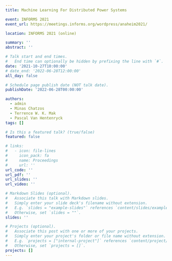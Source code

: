 ```yaml
---
title: Machine Learning For Distributed Power Systems

event: INFORMS 2021
event_url: https://meetings.informs.org/wordpress/anaheim2021/

location: INFORMS 2021 (online)

summary: ''
abstract: ''

# Talk start and end times.
#   End time can optionally be hidden by prefixing the line with `#`.
date: '2021-10-27T10:00:00'
# date_end: '2022-06-28T12:00:00'
all_day: false

# Schedule page publish date (NOT talk date).
publishDate: '2022-06-28T00:00:00'

authors:
  - admin
  - Minas Chatzos
  - Terrence W. K. Mak
  - Pascal Van Hentenryck
tags: []

# Is this a featured talk? (true/false)
featured: false

# links:
#   - icon: file-lines
#     icon_pack: fa
#     name: Proceedings
#     url: ''
url_code: ''
url_pdf: ''
url_slides: ''
url_video: ''

# Markdown Slides (optional).
#   Associate this talk with Markdown slides.
#   Simply enter your slide deck's filename without extension.
#   E.g. `slides = "example-slides"` references `content/slides/example-slides.md`.
#   Otherwise, set `slides = ""`.
slides: ''

# Projects (optional).
#   Associate this post with one or more of your projects.
#   Simply enter your project's folder or file name without extension.
#   E.g. `projects = ["internal-project"]` references `content/project/deep-learning/index.md`.
#   Otherwise, set `projects = []`.
projects: []
---
```


